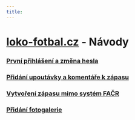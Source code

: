 ```yaml
---
title: 
---
```


# <a href="https://loko-fotbal.cz/" target="_blank">loko-fotbal.cz</a> - Návody

### [První přihlášení a změna hesla](./prvni-prihlaseni/index.md)
### [Přidání upoutávky a komentáře k zápasu](./novinky/index.md)
### [Vytvoření zápasu mimo systém FAČR](./novy-zapas/index.md)
### [Přidání fotogalerie](./fotogalerie/index.md)